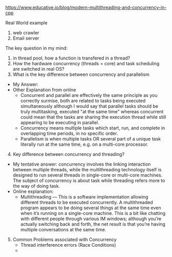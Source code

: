 https://www.educative.io/blog/modern-multithreading-and-concurrency-in-cpp

Real World example
1. web crawler
2. Email server

The key question in my mind:
1. in thread pool, how a function is transfered in a thread?
2. How the hardware concurrency (threads = core) and task scheduling are switched in real OS?
3.  What is the key difference between concurrency and parallelism
   * My Answer: 
   * Other Explanation from online
      * Concurrent and parallel are effectively the same principle as you correctly surmise, both are related to tasks being executed 
        simultaneously although I would say that parallel tasks should be truly multitasking, executed "at the same time" 
        whereas concurrent could mean that the tasks are sharing the execution thread while still appearing to be executing in parallel.
      * Concurrency means multiple tasks which start, run, and complete in overlapping time periods, in no specific order. 
      * Parallelism is when multiple tasks OR several part of a unique task literally run at the same time, e.g. on a multi-core processor.


4.  Key difference between concurrency and threading?
  * My tentative answer: concurrency involves the linking interaction between multiple threads, while the multithreading technology itself is designed to run several threads in single-core or multi-core machines. The subject of concurrency is about task while threading refers more to the way of doing task.   
  * Online explanation: 
     *  Multithreading — This is a software implementation allowing different threads to be executed concurrently. 
        A multithreaded program appears to be doing several things at the same time even when it’s running on a single-core machine. 
        This is a bit like chatting with different people through various IM windows; although you’re actually switching back and forth, 
        the net result is that you’re having multiple conversations at the same time.


 5. Common Problems associated with Concurrency
    * Thread interference errors (Race Conditions)
    * 
